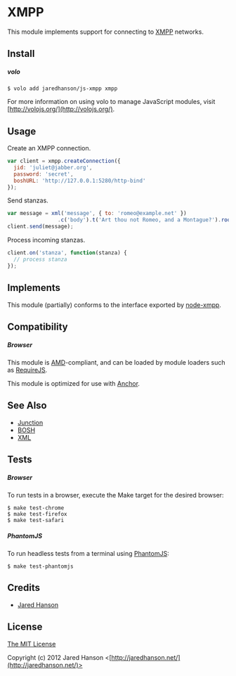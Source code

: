 # XMPP

This module implements support for connecting to [XMPP](http://xmpp.org/)
networks.

## Install

##### volo

    $ volo add jaredhanson/js-xmpp xmpp

For more information on using volo to manage JavaScript modules, visit [http://volojs.org/](http://volojs.org/).

## Usage

Create an XMPP connection.

```javascript
var client = xmpp.createConnection({
  jid: 'juliet@jabber.org',
  password: 'secret',
  boshURL: 'http://127.0.0.1:5280/http-bind'
});
```

Send stanzas.

```javascript
var message = xml('message', { to: 'romeo@example.net' })
                .c('body').t('Art thou not Romeo, and a Montague?').root();
client.send(message);
```

Process incoming stanzas.

```javascript
client.on('stanza', function(stanza) {
  // process stanza
});
```

## Implements

This module (partially) conforms to the interface exported by [node-xmpp](https://github.com/astro/node-xmpp).

## Compatibility

##### Browser

This module is [AMD](https://github.com/amdjs/amdjs-api)-compliant, and can be
loaded by module loaders such as [RequireJS](http://requirejs.org/).

This module is optimized for use with [Anchor](https://github.com/anchorjs/anchor).

## See Also

 - [Junction](https://github.com/jaredhanson/junction)
 - [BOSH](https://github.com/jaredhanson/js-bosh)
 - [XML](https://github.com/anchorjs/xml)

## Tests

##### Browser

To run tests in a browser, execute the Make target for the desired browser:

    $ make test-chrome
    $ make test-firefox
    $ make test-safari

##### PhantomJS

To run headless tests from a terminal using [PhantomJS](http://phantomjs.org/):

    $ make test-phantomjs

## Credits

  - [Jared Hanson](http://github.com/jaredhanson)

## License

[The MIT License](http://opensource.org/licenses/MIT)

Copyright (c) 2012 Jared Hanson <[http://jaredhanson.net/](http://jaredhanson.net/)>
